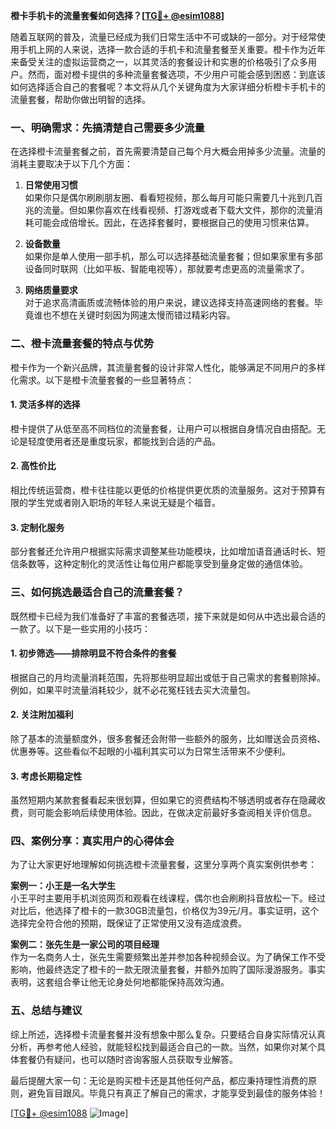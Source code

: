 **橙卡手机卡的流量套餐如何选择？[[TG💪+ @esim1088](https://t.me/s/esim1088)]**

随着互联网的普及，流量已经成为我们日常生活中不可或缺的一部分。对于经常使用手机上网的人来说，选择一款合适的手机卡和流量套餐至关重要。橙卡作为近年来备受关注的虚拟运营商之一，以其灵活的套餐设计和实惠的价格吸引了众多用户。然而，面对橙卡提供的多种流量套餐选项，不少用户可能会感到困惑：到底该如何选择适合自己的套餐呢？本文将从几个关键角度为大家详细分析橙卡手机卡的流量套餐，帮助你做出明智的选择。

### **一、明确需求：先搞清楚自己需要多少流量**

在选择橙卡流量套餐之前，首先需要清楚自己每个月大概会用掉多少流量。流量的消耗主要取决于以下几个方面：

1. **日常使用习惯**  
   如果你只是偶尔刷刷朋友圈、看看短视频，那么每月可能只需要几十兆到几百兆的流量。但如果你喜欢在线看视频、打游戏或者下载大文件，那你的流量消耗可能会成倍增长。因此，在选择套餐时，要根据自己的使用习惯来估算。

2. **设备数量**  
   如果你是单人使用一部手机，那么可以选择基础流量套餐；但如果家里有多部设备同时联网（比如平板、智能电视等），那就要考虑更高的流量需求了。

3. **网络质量要求**  
   对于追求高清画质或流畅体验的用户来说，建议选择支持高速网络的套餐。毕竟谁也不想在关键时刻因为网速太慢而错过精彩内容。

### **二、橙卡流量套餐的特点与优势**

橙卡作为一个新兴品牌，其流量套餐的设计非常人性化，能够满足不同用户的多样化需求。以下是橙卡流量套餐的一些显著特点：

#### **1. 灵活多样的选择**
橙卡提供了从低至高不同档位的流量套餐，让用户可以根据自身情况自由搭配。无论是轻度使用者还是重度玩家，都能找到合适的产品。

#### **2. 高性价比**
相比传统运营商，橙卡往往能以更低的价格提供更优质的流量服务。这对于预算有限的学生党或者刚入职场的年轻人来说无疑是个福音。

#### **3. 定制化服务**
部分套餐还允许用户根据实际需求调整某些功能模块，比如增加语音通话时长、短信条数等，这种定制化的灵活性让每位用户都能享受到量身定做的通信体验。

### **三、如何挑选最适合自己的流量套餐？**

既然橙卡已经为我们准备好了丰富的套餐选项，接下来就是如何从中选出最合适的一款了。以下是一些实用的小技巧：

#### **1. 初步筛选——排除明显不符合条件的套餐**
根据自己的月均流量消耗范围，先将那些明显超出或低于自己需求的套餐剔除掉。例如，如果平时流量消耗较少，就不必花冤枉钱去买大流量包。

#### **2. 关注附加福利**
除了基本的流量额度外，很多套餐还会附带一些额外的服务，比如赠送会员资格、优惠券等。这些看似不起眼的小福利其实可以为日常生活带来不少便利。

#### **3. 考虑长期稳定性**
虽然短期内某款套餐看起来很划算，但如果它的资费结构不够透明或者存在隐藏收费，则可能会影响后续使用体验。因此，在做决定前最好多查阅相关评价信息。

### **四、案例分享：真实用户的心得体会**

为了让大家更好地理解如何挑选橙卡流量套餐，这里分享两个真实案例供参考：

**案例一：小王是一名大学生**  
小王平时主要用手机浏览网页和观看在线课程，偶尔也会刷刷抖音放松一下。经过对比后，他选择了橙卡的一款30GB流量包，价格仅为39元/月。事实证明，这个选择完全符合他的预期，既保证了正常使用又没有造成浪费。

**案例二：张先生是一家公司的项目经理**  
作为一名商务人士，张先生需要频繁出差并参加各种视频会议。为了确保工作不受影响，他最终选定了橙卡的一款无限流量套餐，并额外加购了国际漫游服务。事实表明，这套组合拳让他无论身处何地都能保持高效沟通。

### **五、总结与建议**

综上所述，选择橙卡流量套餐并没有想象中那么复杂。只要结合自身实际情况认真分析，再参考他人经验，就能轻松找到最适合自己的一款。当然，如果你对某个具体套餐仍有疑问，也可以随时咨询客服人员获取专业解答。

最后提醒大家一句：无论是购买橙卡还是其他任何产品，都应秉持理性消费的原则，避免盲目跟风。毕竟只有真正了解自己的需求，才能享受到最佳的服务体验！

[[TG💪+ @esim1088](https://t.me/s/esim1088) ![Image](https://i.postimg.cc/4NQfJmqS/Snipaste-2025-05-13-00-14-12.png)]